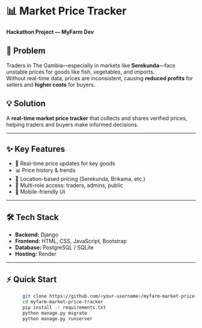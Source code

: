 # 📊 Market Price Tracker  

**Hackathon Project — MyFarm Dev**  

## 🚀 Problem  
Traders in The Gambia—especially in markets like **Serekunda**—face unstable prices for goods like fish, vegetables, and imports.  
Without real-time data, prices are inconsistent, causing **reduced profits** for sellers and **higher costs** for buyers.  

## 💡 Solution  
A **real-time market price tracker** that collects and shares verified prices, helping traders and buyers make informed decisions.  

---

## ✨ Key Features  
- 📌 Real-time price updates for key goods  
- 📊 Price history & trends  
- 📍 Location-based pricing (Serekunda, Brikama, etc.)  
- 👥 Multi-role access: traders, admins, public  
- 📱 Mobile-friendly UI  

---

## 🛠️ Tech Stack  
- **Backend:** Django  
- **Frontend:** HTML, CSS, JavaScript, Bootstrap  
- **Database:** PostgreSQL / SQLite  
- **Hosting:** Render  

---

## ⚡ Quick Start  
```bash
      git clone https://github.com/<your-username>/myfarm-market-price-tracker.git
      cd myfarm-market-price-tracker
      pip install -r requirements.txt
      python manage.py migrate
      python manage.py runserver

